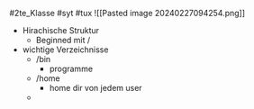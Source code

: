 #2te_Klasse #syt #tux 
![[Pasted image 20240227094254.png]]

- Hirachische Struktur
	- Beginned mit / 
- wichtige Verzeichnisse
	- /bin 
		- programme
	- /home
		- home dir von jedem user
	- 